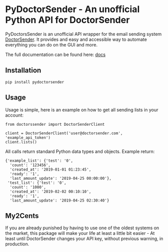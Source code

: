 # PyDoctorSender - An unofficial Python API for DoctorSender

PyDoctorsSender is an unofficial API wrapper for the email sending system [DoctorSender](https://www.doctorsender.com/en). It provides and easy and accessible way to automate
everything you can do on the GUI and more.

The full documentation can be found here: [docs](http://htmlpreview.github.io/?https://github.com/R4h4/docs/build/html/index.html)

## Installation
```installation
pip install pydoctorsender
```

## Usage

Usage is simple, here is an example on how to get all sending lists in your account:
```get_lists
from doctorssender import DoctorSenderClient

client = DoctorSenderClient('user@doctorsender.com', 'example_api_token')
client.lists()
```

All calls return standard Python data types and objects. Example return:
```lists_return
{'example_list': {'test': '0',
  'count': '123456',
  'created_at': '2019-01-01 01:23:45',
  'ready': '1',
  'last_amount_update': '2019-04-25 00:00:00'},
 'test_list': {'test': '0',
  'count': '1000',
  'created_at': '2019-02-02 00:10:10',
  'ready': '1',
  'last_amount_update': '2019-04-25 02:30:40'}
```

## My2Cents
If you are already punished by having to use one of the oldest systems on the 
market, this package will make your life at least a little bit easier - At least until 
DoctorSender changes your API key, without previous warning, in production.
